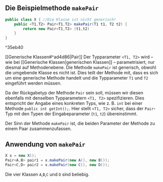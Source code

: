 ## Die Beispielmethode `makePair`

```java
public class X { //Die Klasse ist nicht generisch!
	public <T1,T2> Pair<T1,T2> makePair(T1 t1, T2 t2) {
		return new Pair<T1,T2> (t1,t2)
	}
}
```

^35eb40

[[Generische Klassen#^ad4d86|Pair]]
Der Typparameter `<T1, T2>` wird – wie bei [[Generische Klassen|generischen Klassen]] – parametrisiert, nur diesmal auf Methodenebene. Die Methode `makePair` ist generisch, obwohl die umgebende Klasse es nicht ist. Dies teilt der Methode mit, dass es sich um eine generische Methode handelt und die Typparameter `T1` und `T2` eingeführt werden müssen. 

Da der Rückgabetyp der Methode `Pair` sein soll, müssen wir diesen ebenfalls mit denselben Typparametern `<T1, T2>` spezifizieren. Dies entspricht der Angabe eines konkreten Typs, wie z. B. `int` bei einer Methode `public int getInt();`. Hier stellt `<T1, T2>` sicher, dass der `Pair`-Typ mit den Typen der Eingabeparameter (`t1`, `t2`) übereinstimmt.

Der Sinn der Methode `makePair` ist, die beiden Parameter der Methode zu einem Paar zusammenzufassen.
## Anwendung von `makePair`
```java
X x = new X();
Pair<A,B> pair1 = x.makePair(new A(), new B());
Pair<C,D> pair2 = x.makePair(new C(), new D());
```
Die vier Klassen `A`,`B`,`C` und `D` sind beliebig. 